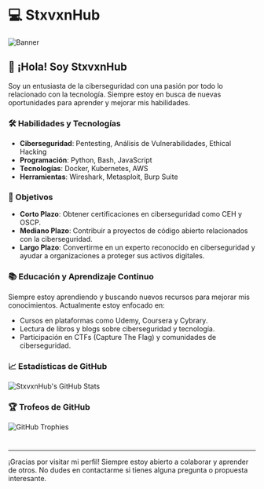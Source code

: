 # 💻 StxvxnHub

![Banner](https://via.placeholder.com/1200x300.png?text=Welcome+to+StxvxnHub's+Profile)

## 👋 ¡Hola! Soy StxvxnHub
Soy un entusiasta de la ciberseguridad con una pasión por todo lo relacionado con la tecnología. Siempre estoy en busca de nuevas oportunidades para aprender y mejorar mis habilidades.

### 🛠 Habilidades y Tecnologías
- **Ciberseguridad**: Pentesting, Análisis de Vulnerabilidades, Ethical Hacking
- **Programación**: Python, Bash, JavaScript
- **Tecnologías**: Docker, Kubernetes, AWS
- **Herramientas**: Wireshark, Metasploit, Burp Suite

### 🎯 Objetivos
- **Corto Plazo**: Obtener certificaciones en ciberseguridad como CEH y OSCP.
- **Mediano Plazo**: Contribuir a proyectos de código abierto relacionados con la ciberseguridad.
- **Largo Plazo**: Convertirme en un experto reconocido en ciberseguridad y ayudar a organizaciones a proteger sus activos digitales.

### 📚 Educación y Aprendizaje Continuo
Siempre estoy aprendiendo y buscando nuevos recursos para mejorar mis conocimientos. Actualmente estoy enfocado en:
- Cursos en plataformas como Udemy, Coursera y Cybrary.
- Lectura de libros y blogs sobre ciberseguridad y tecnología.
- Participación en CTFs (Capture The Flag) y comunidades de ciberseguridad.

### 📈 Estadísticas de GitHub
![StxvxnHub's GitHub Stats](https://github-readme-stats.vercel.app/api?username=StxvxnHub&show_icons=true&theme=radical)

### 🏆 Trofeos de GitHub
![GitHub Trophies](https://github-profile-trophy.vercel.app/?username=StxvxnHub&theme=dracula)

#
---

¡Gracias por visitar mi perfil! Siempre estoy abierto a colaborar y aprender de otros. No dudes en contactarme si tienes alguna pregunta o propuesta interesante.


